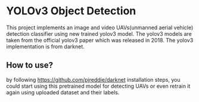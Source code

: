 # YOLOv3 Object Detection

This project implements an image and video UAVs(unmanned aerial vehicle) detection classifier using new trained yolov3 model. The yolov3 models are taken from the official yolov3 paper which was released in 2018. The yolov3 implementation is from darknet.

## How to use?

by following https://github.com/pjreddie/darknet installation steps, you could start using this pretrained model for detecting UAVs or even retrain it again using uploaded dataset and their labels.
